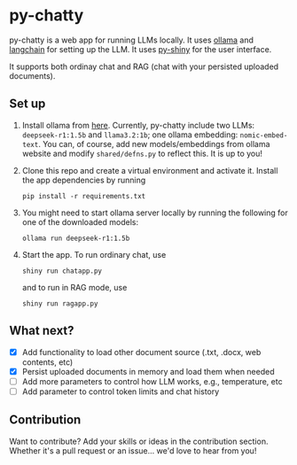 # py-chatty
py-chatty is a web app for running LLMs locally. It uses [ollama](https://ollama.com/) and [langchain](https://python.langchain.com/docs/introduction/) for setting up the LLM. It uses [py-shiny](https://shiny.posit.co/py/) for the user interface.

It supports both ordinay chat and RAG (chat with your persisted uploaded documents).

## Set up
1. Install ollama from [here](https://ollama.com/). Currently, py-chatty include two LLMs: `deepseek-r1:1.5b` and `llama3.2:1b`; one ollama embedding: `nomic-embed-text`. You can, of course, add new models/embeddings from ollama website and modify `shared/defns.py` to reflect this. It is up to you!

1. Clone this repo and create a virtual environment and activate it. Install the app dependencies by running
    ```
    pip install -r requirements.txt
    ```
1. You might need to start ollama server locally by running the following for one of the downloaded models:
    ```
    ollama run deepseek-r1:1.5b
    ```
1. Start the app. To run ordinary chat, use
    ```
    shiny run chatapp.py
    ```
    and to run in RAG mode, use
    ```
    shiny run ragapp.py
    ```

## What next?
- [x] Add functionality to load other document source (.txt, .docx, web contents, etc)
- [x] Persist uploaded documents in memory and load them when needed
- [ ] Add more parameters to control how LLM works, e.g., temperature, etc
- [ ] Add parameter to control token limits and chat history

## Contribution
Want to contribute? Add your skills or ideas in the contribution section. Whether it's a pull request or an issue... we'd love to hear from you!
